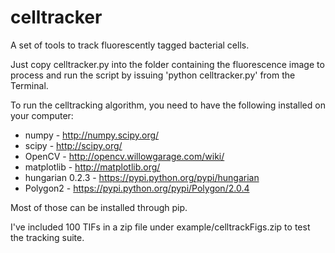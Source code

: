 celltracker
===========

A set of tools to track fluorescently tagged bacterial cells.

Just copy celltracker.py into the folder containing the fluorescence image to process and run the script by issuing 'python celltracker.py' from the Terminal.

To run the celltracking algorithm, you need to have the following installed on your computer:

* numpy - http://numpy.scipy.org/
* scipy - http://scipy.org/
* OpenCV - http://opencv.willowgarage.com/wiki/
* matplotlib - http://matplotlib.org/
* hungarian 0.2.3 - https://pypi.python.org/pypi/hungarian 
* Polygon2 - https://pypi.python.org/pypi/Polygon/2.0.4

Most of those can be installed through pip.


I've included 100 TIFs in a zip file under example/celltrackFigs.zip to test the tracking suite.

